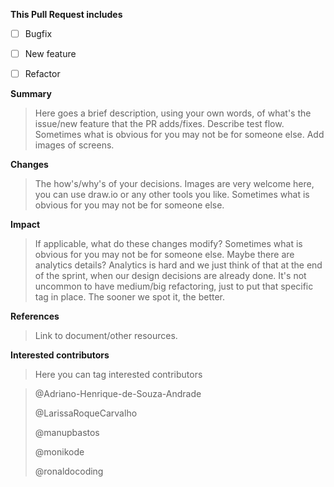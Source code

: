 **This Pull Request includes**

- [ ] Bugfix

- [ ] New feature

- [ ] Refactor

**Summary**
> Here goes a brief description, using your own words, of what's the issue/new feature that the PR adds/fixes.
> Describe test flow.
>Sometimes what is obvious for you may not be for someone else.
> Add images of screens.

**Changes**
> The how's/why's of your decisions.
> Images are very welcome here, you can use draw.io or any other tools you like.
> Sometimes what is obvious for you may not be for someone else.

**Impact**
> If applicable, what do these changes modify?
> Sometimes what is obvious for you may not be for someone else.
> Maybe there are analytics details? Analytics is hard and we just think of that at the end of the sprint, when our design decisions are already done.
> It's not uncommon to have medium/big refactoring, just to put that specific tag in place.
> The sooner we spot it, the better.

**References**
> Link to document/other resources.

**Interested contributors**

> Here you can tag interested contributors

>@Adriano-Henrique-de-Souza-Andrade
>
>@LarissaRoqueCarvalho
>
>@manupbastos
>
>@monikode
>
>@ronaldocoding

